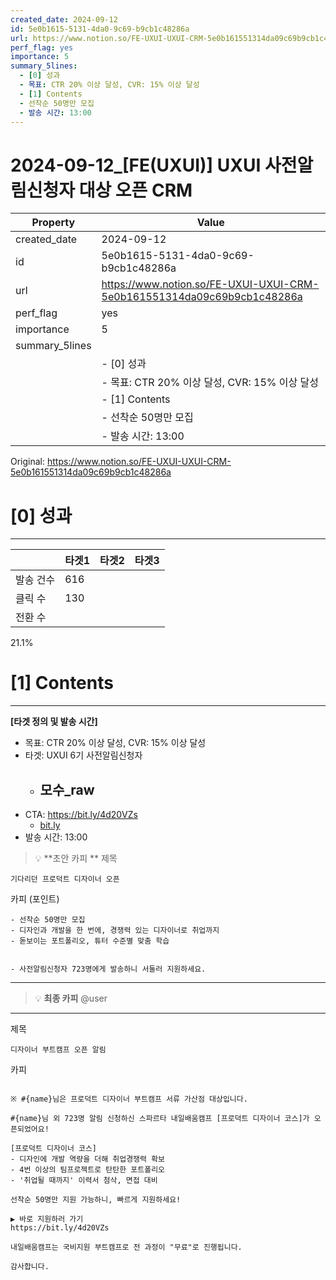 ```yaml
---
created_date: 2024-09-12
id: 5e0b1615-5131-4da0-9c69-b9cb1c48286a
url: https://www.notion.so/FE-UXUI-UXUI-CRM-5e0b161551314da09c69b9cb1c48286a
perf_flag: yes
importance: 5
summary_5lines:
  - [0] 성과
  - 목표: CTR 20% 이상 달성, CVR: 15% 이상 달성
  - [1] Contents
  - 선착순 50명만 모집
  - 발송 시간: 13:00
---
```


# 2024-09-12_[FE(UXUI)] UXUI 사전알림신청자 대상 오픈 CRM

| Property | Value |
| --- | --- |
| created_date | 2024-09-12 |
| id | 5e0b1615-5131-4da0-9c69-b9cb1c48286a |
| url | https://www.notion.so/FE-UXUI-UXUI-CRM-5e0b161551314da09c69b9cb1c48286a |
| perf_flag | yes |
| importance | 5 |
| summary_5lines | |
|  | - [0] 성과 |
|  | - 목표: CTR 20% 이상 달성, CVR: 15% 이상 달성 |
|  | - [1] Contents |
|  | - 선착순 50명만 모집 |
|  | - 발송 시간: 13:00 |

Original: https://www.notion.so/FE-UXUI-UXUI-CRM-5e0b161551314da09c69b9cb1c48286a

# [0] 성과

---
|  | 타겟1 | 타겟2 | 타겟3 |
| --- | --- | --- | --- |
| 발송 건수 | 616 |  |  |
| 클릭 수  | 130 |  |  |
| 전환 수 |  |  |  |
21.1%

# [1] Contents

---
**[타겟 정의 및 발송 시간]**
- 목표: CTR 20% 이상 달성, CVR: 15% 이상 달성
- 타겟: UXUI 6기 사전알림신청자
  - 모수_raw
    - 
- CTA: https://bit.ly/4d20VZs
  - [bit.ly](http://bit.ly/)
- 발송 시간: 13:00
> 💡 **초안 카피 **
제목
```plain text
기다리던 프로덕트 디자이너 오픈
```
카피 (포인트)
```plain text
- 선착순 50명만 모집
- 디자인과 개발을 한 번에, 경쟁력 있는 디자이너로 취업까지
- 돋보이는 포트폴리오, 튜터 수준별 맞춤 학습


- 사전알림신청자 723명에게 발송하니 서둘러 지원하세요.
```

---
> 💡 **최종 카피** @user 

---
제목
```plain text
디자이너 부트캠프 오픈 알림
```
카피
```plain text

※ #{name}님은 프로덕트 디자이너 부트캠프 서류 가산점 대상입니다.

#{name}님 외 723명 알림 신청하신 스파르타 내일배움캠프 [프로덕트 디자이너 코스]가 오픈되었어요!

[프로덕트 디자이너 코스]
- 디자인에 개발 역량을 더해 취업경쟁력 확보
- 4번 이상의 팀프로젝트로 탄탄한 포트폴리오
- '취업될 때까지' 이력서 첨삭, 면접 대비

선착순 50명만 지원 가능하니, 빠르게 지원하세요!

▶ 바로 지원하러 가기
https://bit.ly/4d20VZs

내일배움캠프는 국비지원 부트캠프로 전 과정이 "무료"로 진행됩니다. 

감사합니다.
```
